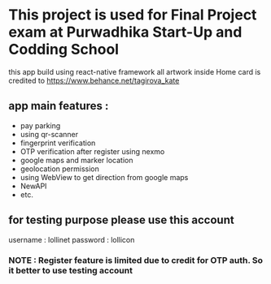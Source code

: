 # This project is used for Final Project exam at Purwadhika Start-Up and Codding School
this app build using react-native framework
all artwork inside Home card is credited to https://www.behance.net/tagirova_kate

## app main features :
- pay parking
- using qr-scanner
- fingerprint verification
- OTP verification after register using nexmo
- google maps and marker location
- geolocation permission
- using WebView to get direction from google maps
- NewAPI
- etc.

## for testing purpose please use this account
username : lollinet
password : lollicon

### NOTE : Register feature is limited due to credit for OTP auth. So it better to use testing account